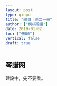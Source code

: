 ```yaml
---
layout: post
type: qinpu
title: "總目｜弟二一冊"
author: ["柯棋瀚編"]
date: 2019-01-02
toc: ["冊00"]
vertical: false
draft: true
---
```


## 琴譜网

建設中，先不要看。
